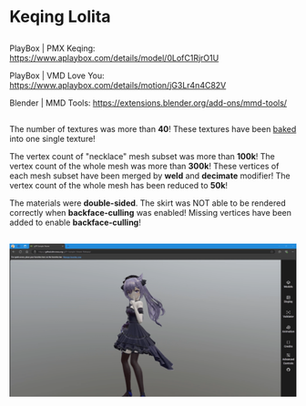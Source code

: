 # Keqing Lolita

##  

PlayBox | PMX Keqing: https://www.aplaybox.com/details/model/0LofC1RjrO1U  

PlayBox | VMD Love You: https://www.aplaybox.com/details/motion/jG3Lr4n4C82V  

Blender | MMD Tools: https://extensions.blender.org/add-ons/mmd-tools/  

## 

The number of textures was more than **40**! These textures have been [baked](https://github.com/HanetakaChou/glTF-UV-Baking) into one single texture!  

The vertex count of "necklace" mesh subset was more than **100k**! The vertex count of the whole mesh was more than **300k**! These vertices of each mesh subset have been merged by **weld** and **decimate** modifier! The vertex count of the whole mesh has been reduced to **50k**!  

The materials were **double-sided**. The skirt was NOT able to be rendered correctly when **backface-culling** was enabled! Missing vertices have been added to enable **backface-culling**!  

##  

![](README.png)  
